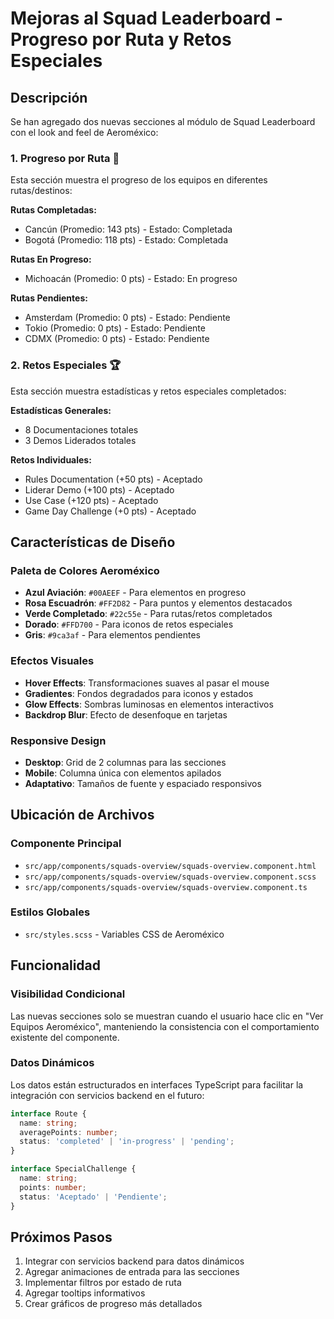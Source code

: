 # Mejoras al Squad Leaderboard - Progreso por Ruta y Retos Especiales

## Descripción
Se han agregado dos nuevas secciones al módulo de Squad Leaderboard con el look and feel de Aeroméxico:

### 1. Progreso por Ruta 🎯
Esta sección muestra el progreso de los equipos en diferentes rutas/destinos:

**Rutas Completadas:**
- Cancún (Promedio: 143 pts) - Estado: Completada
- Bogotá (Promedio: 118 pts) - Estado: Completada

**Rutas En Progreso:**
- Michoacán (Promedio: 0 pts) - Estado: En progreso

**Rutas Pendientes:**
- Amsterdam (Promedio: 0 pts) - Estado: Pendiente
- Tokio (Promedio: 0 pts) - Estado: Pendiente
- CDMX (Promedio: 0 pts) - Estado: Pendiente

### 2. Retos Especiales 🏆
Esta sección muestra estadísticas y retos especiales completados:

**Estadísticas Generales:**
- 8 Documentaciones totales
- 3 Demos Liderados totales

**Retos Individuales:**
- Rules Documentation (+50 pts) - Aceptado
- Liderar Demo (+100 pts) - Aceptado
- Use Case (+120 pts) - Aceptado
- Game Day Challenge (+0 pts) - Aceptado

## Características de Diseño

### Paleta de Colores Aeroméxico
- **Azul Aviación**: `#00AEEF` - Para elementos en progreso
- **Rosa Escuadrón**: `#FF2D82` - Para puntos y elementos destacados
- **Verde Completado**: `#22c55e` - Para rutas/retos completados
- **Dorado**: `#FFD700` - Para iconos de retos especiales
- **Gris**: `#9ca3af` - Para elementos pendientes

### Efectos Visuales
- **Hover Effects**: Transformaciones suaves al pasar el mouse
- **Gradientes**: Fondos degradados para iconos y estados
- **Glow Effects**: Sombras luminosas en elementos interactivos
- **Backdrop Blur**: Efecto de desenfoque en tarjetas

### Responsive Design
- **Desktop**: Grid de 2 columnas para las secciones
- **Mobile**: Columna única con elementos apilados
- **Adaptativo**: Tamaños de fuente y espaciado responsivos

## Ubicación de Archivos

### Componente Principal
- `src/app/components/squads-overview/squads-overview.component.html`
- `src/app/components/squads-overview/squads-overview.component.scss`
- `src/app/components/squads-overview/squads-overview.component.ts`

### Estilos Globales
- `src/styles.scss` - Variables CSS de Aeroméxico

## Funcionalidad

### Visibilidad Condicional
Las nuevas secciones solo se muestran cuando el usuario hace clic en "Ver Equipos Aeroméxico", manteniendo la consistencia con el comportamiento existente del componente.

### Datos Dinámicos
Los datos están estructurados en interfaces TypeScript para facilitar la integración con servicios backend en el futuro:

```typescript
interface Route {
  name: string;
  averagePoints: number;
  status: 'completed' | 'in-progress' | 'pending';
}

interface SpecialChallenge {
  name: string;
  points: number;
  status: 'Aceptado' | 'Pendiente';
}
```

## Próximos Pasos
1. Integrar con servicios backend para datos dinámicos
2. Agregar animaciones de entrada para las secciones
3. Implementar filtros por estado de ruta
4. Agregar tooltips informativos
5. Crear gráficos de progreso más detallados